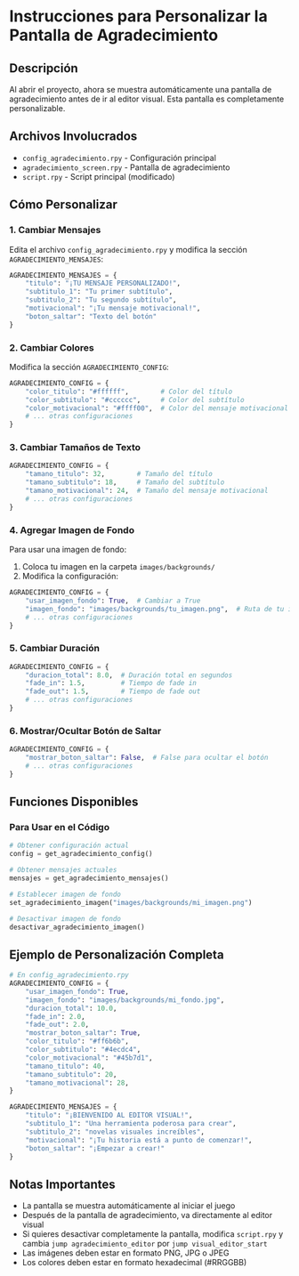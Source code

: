# Instrucciones para Personalizar la Pantalla de Agradecimiento

## Descripción
Al abrir el proyecto, ahora se muestra automáticamente una pantalla de agradecimiento antes de ir al editor visual. Esta pantalla es completamente personalizable.

## Archivos Involucrados
- `config_agradecimiento.rpy` - Configuración principal
- `agradecimiento_screen.rpy` - Pantalla de agradecimiento
- `script.rpy` - Script principal (modificado)

## Cómo Personalizar

### 1. Cambiar Mensajes
Edita el archivo `config_agradecimiento.rpy` y modifica la sección `AGRADECIMIENTO_MENSAJES`:

```python
AGRADECIMIENTO_MENSAJES = {
    "titulo": "¡TU MENSAJE PERSONALIZADO!",
    "subtitulo_1": "Tu primer subtítulo",
    "subtitulo_2": "Tu segundo subtítulo",
    "motivacional": "¡Tu mensaje motivacional!",
    "boton_saltar": "Texto del botón"
}
```

### 2. Cambiar Colores
Modifica la sección `AGRADECIMIENTO_CONFIG`:

```python
AGRADECIMIENTO_CONFIG = {
    "color_titulo": "#ffffff",        # Color del título
    "color_subtitulo": "#cccccc",     # Color del subtítulo
    "color_motivacional": "#ffff00",  # Color del mensaje motivacional
    # ... otras configuraciones
}
```

### 3. Cambiar Tamaños de Texto
```python
AGRADECIMIENTO_CONFIG = {
    "tamano_titulo": 32,        # Tamaño del título
    "tamano_subtitulo": 18,     # Tamaño del subtítulo
    "tamano_motivacional": 24,  # Tamaño del mensaje motivacional
    # ... otras configuraciones
}
```

### 4. Agregar Imagen de Fondo
Para usar una imagen de fondo:

1. Coloca tu imagen en la carpeta `images/backgrounds/`
2. Modifica la configuración:

```python
AGRADECIMIENTO_CONFIG = {
    "usar_imagen_fondo": True,  # Cambiar a True
    "imagen_fondo": "images/backgrounds/tu_imagen.png",  # Ruta de tu imagen
    # ... otras configuraciones
}
```

### 5. Cambiar Duración
```python
AGRADECIMIENTO_CONFIG = {
    "duracion_total": 8.0,  # Duración total en segundos
    "fade_in": 1.5,         # Tiempo de fade in
    "fade_out": 1.5,        # Tiempo de fade out
    # ... otras configuraciones
}
```

### 6. Mostrar/Ocultar Botón de Saltar
```python
AGRADECIMIENTO_CONFIG = {
    "mostrar_boton_saltar": False,  # False para ocultar el botón
    # ... otras configuraciones
}
```

## Funciones Disponibles

### Para Usar en el Código
```python
# Obtener configuración actual
config = get_agradecimiento_config()

# Obtener mensajes actuales
mensajes = get_agradecimiento_mensajes()

# Establecer imagen de fondo
set_agradecimiento_imagen("images/backgrounds/mi_imagen.png")

# Desactivar imagen de fondo
desactivar_agradecimiento_imagen()
```

## Ejemplo de Personalización Completa

```python
# En config_agradecimiento.rpy
AGRADECIMIENTO_CONFIG = {
    "usar_imagen_fondo": True,
    "imagen_fondo": "images/backgrounds/mi_fondo.jpg",
    "duracion_total": 10.0,
    "fade_in": 2.0,
    "fade_out": 2.0,
    "mostrar_boton_saltar": True,
    "color_titulo": "#ff6b6b",
    "color_subtitulo": "#4ecdc4",
    "color_motivacional": "#45b7d1",
    "tamano_titulo": 40,
    "tamano_subtitulo": 20,
    "tamano_motivacional": 28,
}

AGRADECIMIENTO_MENSAJES = {
    "titulo": "¡BIENVENIDO AL EDITOR VISUAL!",
    "subtitulo_1": "Una herramienta poderosa para crear",
    "subtitulo_2": "novelas visuales increíbles",
    "motivacional": "¡Tu historia está a punto de comenzar!",
    "boton_saltar": "¡Empezar a crear!"
}
```

## Notas Importantes
- La pantalla se muestra automáticamente al iniciar el juego
- Después de la pantalla de agradecimiento, va directamente al editor visual
- Si quieres desactivar completamente la pantalla, modifica `script.rpy` y cambia `jump agradecimiento_editor` por `jump visual_editor_start`
- Las imágenes deben estar en formato PNG, JPG o JPEG
- Los colores deben estar en formato hexadecimal (#RRGGBB)
